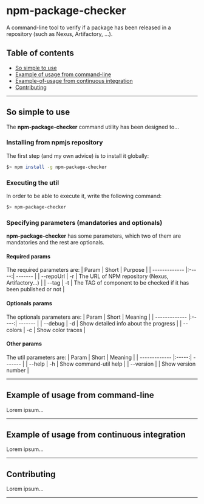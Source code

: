 # npm-package-checker
A command-line tool to verify if a package has been released in a repository (such as Nexus, Artifactory, ...).
## Table of contents
- [So simple to use](#so-simple-to-use)
- [Example of usage from command-line](#example-of-usage-from-command-line)
- [Example-of-usage from continuous integration](#example-of-usage-from-continuous-integration)
- [Contributing](#contributing)

---

## So simple to use
The __npm-package-checker__ command utility has been designed to...
### Installing from npmjs repository
The first step (and my own advice) is to install it globally:
```bash
$> npm install -g npm-package-checker
```
### Executing the util
In order to be able to execute it, write the following command:
```bash
$> npm-package-checker
```
### Specifying parameters (mandatories and optionals)
__npm-package-checker__ has some parameters, which two of them are mandatories and the rest are optionals.
#### Required params
The required parameters are:
| Param         | Short | Purpose | 
| ------------- |:-----:| ------- |
| --repoUrl     | -r    | The URL of NPM repository (Nexus, Artifactory...) |
| --tag         | -t    | The TAG of component to be checked if it has been published or not |
#### Optionals params
The optionals parameters are:
| Param         | Short | Meaning | 
| ------------- |:-----:| ------- |
| --debug       | -d    | Show detailed info about the progress |
| --colors      | -c    | Show color traces |
#### Other params
The util parameters are:
| Param         | Short | Meaning | 
| ------------- |:-----:| ------- |
| --help        | -h    | Show command-util help |
| --version     |       | Show version number |

---

## Example of usage from command-line
Lorem ipsum...

---

## Example of usage from continuous integration
Lorem ipsum...

---

## Contributing
Lorem ipsum...

---
